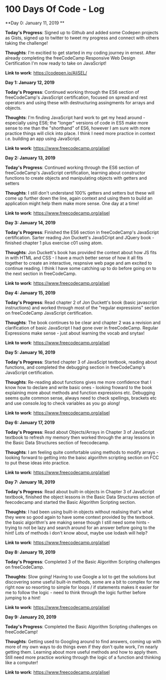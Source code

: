 # 100 Days Of Code - Log

**Day 0: January 11, 2019 **

**Today's Progress**: Signed up to Github and added some Codepen projects as Gists, signed up to twitter to tweet my progress and connect with others taking the challenge!

**Thoughts**: I'm excitied to get started in my coding journey in ernest. After already completing the freeCodeCamp Responsive Web Design Certification I'm now ready to take on JavaScript!

**Link to work**: https://codepen.io/AliSEL/



**Day 1: January 12, 2019**

**Today's Progress**: Continued working through the ES6 section of freeCodeCamp's JavaScript certification, focused on spread and rest operators and using these with destructuring assingments for arrays and objects.

**Thoughts**: I'm finding JavaScript hard work to get my head around - especially using ES6; the "longer" versions of code in ES5 make more sense to me than the "shorthand" of ES6, however I am sure with more practice things will click into place. I think I need more practice in context i.e. building an app using JavaScript. 

**Link to work**: https://www.freecodecamp.org/alisel


**Day 2: January 13, 2019**

**Today's Progress**: Continued working through the ES6 section of freeCodeCamp's JavaScript certification, learning about constructor functions to create objects and manipulating objects with getters and setters 

**Thoughts**: I still don't understand 100% getters and setters but these will come up further down the line, again context and using them to build an application might help them make more sense. One day at a time! 

**Link to work**: https://www.freecodecamp.org/alisel

**Day 3: January 14, 2019**

**Today's Progress**: Finished the ES6 section in freeCodeCamp's JavaScript certification. Sarter reading Jon Duckett's JavaSCript and JQuery book - finished chapter 1 plus exercise c01 using atom. 

**Thoughts**: Jon Duckett's book has provided the context about how JS fits in with HTML and CSS - I have a much better sense of how it all fits together to create an interactive, respnsive web page and am excited to continue reading. I think I have some catching up to do before going on to the next section in freeCodeCamp.

**Link to work**: https://www.freecodecamp.org/alisel


**Day 4: January 15, 2019**

**Today's Progress**: Read chapter 2 of Jon Duckett's book (basic javascript instructions) and worked through most of the "regular expressions" section on freeCodeCamp JavaScript certification.

**Thoughts**: The book continues to be clear and chapter 2 was a revision and clarification of basic JavaScript I had gone over in freeCodeCamp. Regular Expressions make sense - just about learning the vocab and snytax! 

**Link to work**: https://www.freecodecamp.org/alisel

**Day 5: January 16, 2019**

**Today's Progress**: Started chapter 3 of JavaScipt textbook, reading about functions, and completed the debugging section in freeCodeCamp's JavaScript certification.

**Thoughts**: Re-reading about functions gives me more confidence that I know how to declare and write basic ones - looking froward to the book explaining more about methods and function expressions etc. Debugging seems quite common sense, always need to check spellings, brackets etc and use console.log to check variables as you go along!

**Link to work**: https://www.freecodecamp.org/alisel

**Day 6: January 17, 2019**

**Today's Progress**: Read about Objects/Arrays in Chapter 3 of JavaScript textbook to refresh my memory then worked through the array lessons in the Basic Data Structures section of feecodecamp. 

**Thoughts**: I am feeling quite comfortable using methods to modify arrays - looking forward to getting into the baisc algorithm scripting section on FCC to put these ideas into practice.

**Link to work**: https://www.freecodecamp.org/alisel


**Day 7: January 18, 2019**

**Today's Progress**: Read about built-in objects in Chapter 3 of JavaScript textbook, finished the object lessons in the Basic Data Structures section of feecodecamp and started the Basic Algorithm Scripting section.

**Thoughts**: I had been using built-in objects without realising that's what they were so good again to have some context provided by the textbook. the basic algorithm's are making sense though I still need some hints - trying to not be lazy and search around for an answer before going to the hint! Lots of methods i don't know about, maybe use lodash will help?

**Link to work**: https://www.freecodecamp.org/alisel

**Day 8: January 19, 2019**

**Today's Progress**: Completed 3 of the Basic Algorithm Scripting challenges on freeCodeCamp.

**Thoughts**: Slow going! Having to use Google a lot to get the solutions but discovering some useful built-in methods, some are a bit to complex for me right now so resorting to simple for loops / if statements makes it easier for me to follow the logic - need to think through the logic further before jumping to a hint!

**Link to work**: https://www.freecodecamp.org/alisel


**Day 9: January 20, 2019**

**Today's Progress**: Completed the Basic Algorithm Scripting challenges on freeCodeCamp!

**Thoughts**: Getting used to Googling around to find answers, coming up with more of my own ways to do things even if they don't quite work, I'm nearly getting them. Learning about more useful methods and how to apply them. Still need more practice working through the logic of a function and thinking like a computer!

**Link to work**: https://www.freecodecamp.org/alisel
